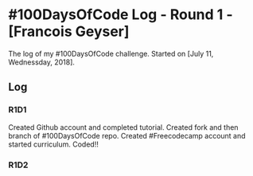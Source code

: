 # #100DaysOfCode Log - Round 1 - [Francois Geyser]

The log of my #100DaysOfCode challenge. Started on [July 11, Wednessday, 2018].

## Log

### R1D1 
Created Github account and completed tutorial.
Created fork and then branch of #100DaysOfCode repo.
Created #Freecodecamp account and started curriculum.
Coded!!

### R1D2
